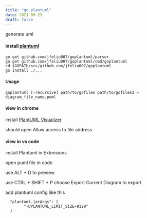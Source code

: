 ```yaml
---
title: "go plantuml"
date: 2021-09-23
draft: false
---
```


generate uml


#### install [plantuml](https://github.com/jfeliu007/goplantuml)

    go get github.com/jfeliu007/goplantuml/parser
    go get github.com/jfeliu007/goplantuml/cmd/goplantuml
    cd $GOPATH/src/github.com/jfeliu007/goplantuml
    go install ./...

#### Usage

    goplantuml [-recursive] path/to/gofiles path/to/gofiles2 > diagram_file_name.puml

#### view in chrome

install [PlantUML Visualizer](https://chrome.google.com/webstore/detail/plantuml-visualizer/ffaloebcmkogfdkemcekamlmfkkmgkcf/related)

should open Allow access to file address

#### view in vs code

install Plantuml in Extensions

open puml file in code

use ALT + D to preview

use CTRL + SHIFT + P choose Export Current Diagram to export

add plantuml config like this

      "plantuml.jarArgs": [
            "-DPLANTUML_LIMIT_SIZE=8129"
      ]
